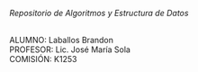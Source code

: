 *Repositorio de Algoritmos y Estructura de Datos* <br> <br>

ALUMNO: Laballos Brandon<br>
PROFESOR: Lic. José María Sola <br>
COMISIÓN: K1253